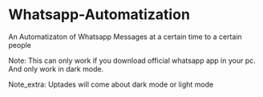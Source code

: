 # Whatsapp-Automatization
An Automatizaton of Whatsapp Messages at a certain time to a certain people

Note: This can only work if you download official whatsapp app in your pc. And only work in dark mode. 

Note_extra: Uptades will come about dark mode or light mode
